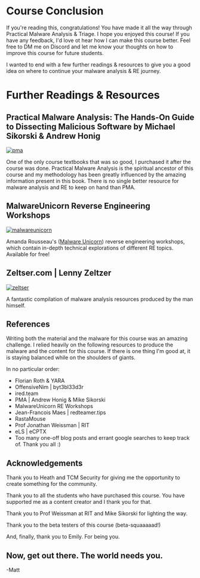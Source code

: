 # Course Conclusion

If you're reading this, congratulations! You have made it all the way through Practical Malware Analysis & Triage. I hope you enjoyed this course! If you have any feedback, I'd love ot hear how I can make this course better. Feel free to DM me on Discord and let me know your thoughts on how to improve this course for future students.

I wanted to end with a few further readings & resources to give you a good idea on where to continue your malware analysis & RE journey. 

# Further Readings & Resources

## Practical Malware Analysis: The Hands-On Guide to Dissecting Malicious Software by Michael Sikorski & Andrew Honig

[![pma][pmabadge]][pma]

One of the only course textbooks that was so good, I purchased it after the course was done. Practical Malware Analysis is the spiritual ancestor of this course and my methodology has been greatly influenced by the amazing information present in this book. There is no single better resource for malware analysis and RE to keep on hand than PMA.

## MalwareUnicorn Reverse Engineering Workshops

[![malwareunicorn][malwareunicornbadge]][malwareunicornlink] 

Amanda Rousseau's ([Malware Unicorn](https://twitter.com/malwareunicorn)) reverse engineering workshops, which contain in-depth technical explorations of different RE topics. Available for free! 


## Zeltser.com | Lenny Zeltzer
[![zeltser][zeltserbadge]][zeltserlink]


A fantastic compilation of malware analysis resources produced by the man himself.

## References

Writing both the material and the malware for this course was an amazing challenge. I relied heavily on the following resources to produce the malware and the content for this course. If there is one thing I'm good at, it is staying balanced while on the shoulders of giants.

In no particular order:

- Florian Roth & YARA
- OffensiveNim | byt3bl33d3r
- ired.team
- PMA | Andrew Honig & Mike Sikorski
- MalwareUnicorn RE Workshops
- Jean-Francois Maes | redteamer.tips
- RastaMouse
- Prof Jonathan Weissman | RIT
- eLS | eCPTX
- Too many one-off blog posts and errant google searches to keep track of. Thank you all :)

## Acknowledgements

Thank you to Heath and TCM Security for giving me the opportunity to create something for the community.

Thank you to all the students who have purchased this course. You have supported me as a content creator and I thank you for that.

Thank you to Prof Weissman at RIT and Mike Sikorski for lighting the way.

Thank you to the beta testers of this course (beta-squaaaaad!)

And, finally, thank you to Emily. For being you.

## Now, get out there. The world needs you.

-Matt


<!--
Links
-->
[malwareunicornlink]:https://malwareunicorn.org/#/ "Malware Unicorn RE Workshops ➶"

[pma]:https://www.amazon.com/Practical-Malware-Analysis-Hands-Dissecting/dp/1593272901 "Practical Malware Analysis ➶"

[zeltserlink]: https://zeltser.com/malicious-software/  "Zeltser.com ➶"



<!--
Badges
-->
[pmabadge]:https://img.shields.io/badge/PMA-On%20Amazon-367588.svg?style=for-the-badge
[malwareunicornbadge]:https://img.shields.io/badge/malwareunicorn-workshops-367588.svg?style=for-the-badge
[zeltserbadge]:https://img.shields.io/badge/Zeltser.com-367588.svg?style=for-the-badge
